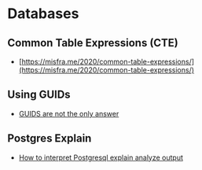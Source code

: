 # Databases

## Common Table Expressions (CTE)

- [https://misfra.me/2020/common-table-expressions/](https://misfra.me/2020/common-table-expressions/)


## Using GUIDs

- [GUIDS are not the only answer](https://www.softwareatscale.dev/p/guids-are-not-enough)

## Postgres Explain
- [How to interpret Postgresql explain analyze output](https://www.cybertec-postgresql.com/en/how-to-interpret-postgresql-explain-analyze-output/)